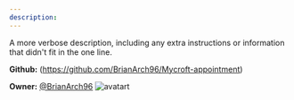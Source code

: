 ```yaml
---
description: 
---
```

A more verbose description, including any extra instructions or
information that didn't fit in the one line.

**Github:** (https://github.com/BrianArch96/Mycroft-appointment)

**Owner:** [@BrianArch96](https://github.com/BrianArch96) ![avatart](https://avatars2.githubusercontent.com/u/24462865?v=4)

